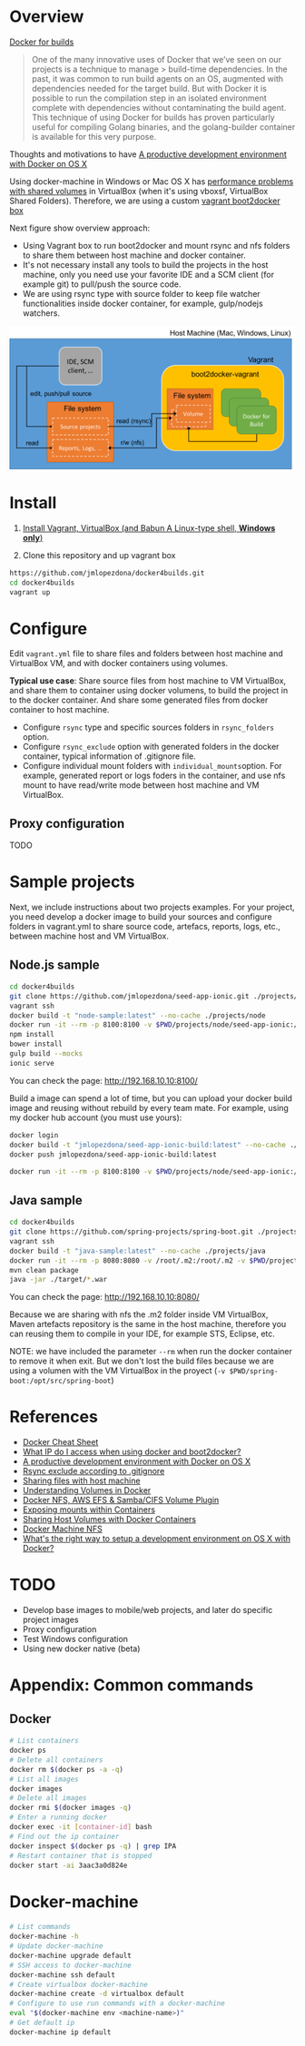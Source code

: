 # Overview

[Docker for builds](https://www.thoughtworks.com/radar/techniques/docker-for-builds)

> One of the many innovative uses of Docker that we’ve seen on our projects is a technique to manage > build-time dependencies. In the past, it was common to run build agents on an OS, augmented with dependencies needed for the target build. But with Docker it is possible to run the compilation step in an isolated environment complete with dependencies without contaminating the build agent. This technique of using Docker for builds has proven particularly useful for compiling Golang binaries, and the golang-builder container is available for this very purpose.

Thoughts and motivations to have [A productive development environment with Docker on OS X](http://www.ybrikman.com/writing/2015/05/19/docker-osx-dev/)

Using docker-machine in Windows or Mac OS X has [performance problems with shared volumes](http://oliverguenther.de/2015/05/docker-host-volume-synchronization/) in VirtualBox (when it's using vboxsf, VirtualBox Shared Folders). Therefore, we are using a custom [vagrant boot2docker box](https://github.com/blinkreaction/boot2docker-vagrant)

Next figure show overview approach:

- Using Vagrant box to run boot2docker and mount rsync and nfs folders to share them between host machine and docker container.
- It's not necessary install any tools to build the projects in the host machine, only you need use your favorite IDE and a SCM client (for example git) to pull/push the source code.
- We are using rsync type with source folder to keep file watcher functionalities inside docker container, for example, gulp/nodejs watchers.

![Overview docker4builds](./docker4builds-overview.png?raw=true)

# Install

1. [Install Vagrant, VirtualBox (and Babun  A Linux-type shell, **Windows only**)](https://github.com/blinkreaction/boot2docker-vagrant)

2. Clone this repository and up vagrant box

```bash
https://github.com/jmlopezdona/docker4builds.git
cd docker4builds
vagrant up
```

# Configure

Edit ```vagrant.yml``` file to share files and folders between host machine and VirtualBox VM, and with docker containers using volumes.

**Typical use case**: Share source files from host machine to VM VirtualBox, and share them to container using docker volumens, to build the project in to the docker container. And share some generated files from docker container to host machine.

- Configure ```rsync``` type and specific sources folders in ```rsync_folders``` option.
- Configure ```rsync_exclude``` option with generated folders in the docker container, typical information of .gitignore file.
- Configure individual mount folders with ```individual_mounts```option. For example, generated report or logs foders in the container, and use nfs mount to have read/write mode between host machine and VM VirtualBox.

## Proxy configuration

TODO

# Sample projects

Next, we include instructions about two projects examples. For your project, you need develop a docker image to build your sources and configure folders in vagrant.yml to share source code, artefacs, reports, logs, etc., between machine host and VM VirtualBox.

## Node.js sample

```bash
cd docker4builds
git clone https://github.com/jmlopezdona/seed-app-ionic.git ./projects/node/seed-app-ionic
vagrant ssh
docker build -t "node-sample:latest" --no-cache ./projects/node
docker run -it --rm -p 8100:8100 -v $PWD/projects/node/seed-app-ionic:/opt/src/seed-app-ionic -w /opt/src/seed-app-ionic node-sample:latest
npm install
bower install
gulp build --mocks
ionic serve
```
You can check the page: http://192.168.10.10:8100/

Build a image can spend a lot of time, but you can upload your docker build image and reusing without rebuild by every team mate. For example, using my docker hub account (you must use yours):

```bash
docker login
docker build -t "jmlopezdona/seed-app-ionic-build:latest" --no-cache ./projects/node
docker push jmlopezdona/seed-app-ionic-build:latest
```

```bash
docker run -it --rm -p 8100:8100 -v $PWD/projects/node/seed-app-ionic:/opt/src/seed-app-ionic -w /opt/src/seed-app-ionic jmlopezdona/seed-app-ionic-build:latest
```

## Java sample

```bash
cd docker4builds
git clone https://github.com/spring-projects/spring-boot.git ./projects/java/spring-boot
vagrant ssh
docker build -t "java-sample:latest" --no-cache ./projects/java
docker run -it --rm -p 8080:8080 -v /root/.m2:/root/.m2 -v $PWD/projects/java/spring-boot:/opt/src/spring-boot -w /opt/src/spring-boot/spring-boot-samples/spring-boot-sample-web-static java-sample:latest
mvn clean package
java -jar ./target/*.war
```
You can check the page: http://192.168.10.10:8080/

Because we are sharing with nfs the .m2 folder inside VM VirtualBox, Maven artefacts repository is the same in the host machine, therefore you can reusing them to compile in your IDE, for example STS, Eclipse, etc.

NOTE: we have included the parameter ```--rm``` when run the docker container to remove it when exit. But we don't lost the build files because we are using a volumen with the VM VirtualBox in the proyect (```-v $PWD/spring-boot:/opt/src/spring-boot```)

# References

- [Docker Cheat Sheet](https://github.com/wsargent/docker-cheat-sheet)
- [What IP do I access when using docker and boot2docker?](http://webiphany.com/technology/2014/06/12/what-ip-do-i-access-when-using-docker-and-boot2docker.html)
- [A productive development environment with Docker on OS X](http://www.ybrikman.com/writing/2015/05/19/docker-osx-dev/)
- [Rsync exclude according to .gitignore](http://stackoverflow.com/questions/13713101/rsync-exclude-according-to-gitignore-hgignore-svnignore-like-filter-c)
- [Sharing files with host machine](https://github.com/rocker-org/rocker/wiki/Sharing-files-with-host-machine)
- [Understanding Volumes in Docker](http://container-solutions.com/understanding-volumes-docker/)
- [Docker NFS, AWS EFS & Samba/CIFS Volume Plugin](https://github.com/gondor/docker-volume-netshare)
- [Exposing mounts within Containers](https://forums.docker.com/t/exposing-mounts-within-containers/2479/3)
- [Sharing Host Volumes with Docker Containers](http://oliverguenther.de/2015/05/docker-host-volume-synchronization/)
- [Docker Machine NFS](https://github.com/adlogix/docker-machine-nfs)
- [What's the right way to setup a development environment on OS X with Docker?](http://stackoverflow.com/questions/30090007/whats-the-right-way-to-setup-a-development-environment-on-os-x-with-docker)

# TODO

- Develop base images to mobile/web projects, and later do specific project images
- Proxy configuration
- Test Windows configuration
- Using new docker native (beta)

# Appendix: Common commands

## Docker

```bash
# List containers
docker ps
# Delete all containers
docker rm $(docker ps -a -q)
# List all images
docker images
# Delete all images
docker rmi $(docker images -q)
# Enter a running docker
docker exec -it [container-id] bash
# Find out the ip container
docker inspect $(docker ps -q) | grep IPA
# Restart container that is stopped
docker start -ai 3aac3a0d824e
```

# Docker-machine

```bash
# List commands
docker-machine -h
# Update docker-machine
docker-machine upgrade default
# SSH access to docker-machine
docker-machine ssh default
# Create virtualbox docker-machine
docker-machine create -d virtualbox default
# Configure to use run commands with a docker-machine
eval "$(docker-machine env <machine-name>)"
# Get default ip
docker-machine ip default
```
